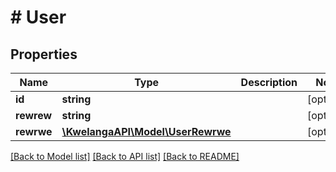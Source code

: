# # User

## Properties

Name | Type | Description | Notes
------------ | ------------- | ------------- | -------------
**id** | **string** |  | [optional] 
**rewrew** | **string** |  | [optional] 
**rewrwe** | [**\KwelangaAPI\Model\UserRewrwe**](UserRewrwe.md) |  | [optional] 

[[Back to Model list]](../../README.md#documentation-for-models) [[Back to API list]](../../README.md#documentation-for-api-endpoints) [[Back to README]](../../README.md)


